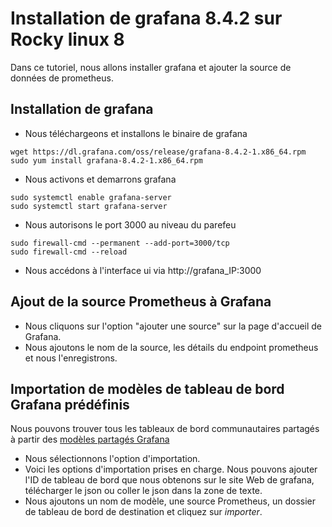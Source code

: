 # Installation de grafana 8.4.2 sur Rocky linux 8
Dans ce tutoriel, nous allons installer grafana et ajouter la source de données de prometheus.

## Installation de grafana
- Nous téléchargeons et installons le binaire de grafana
```
wget https://dl.grafana.com/oss/release/grafana-8.4.2-1.x86_64.rpm
sudo yum install grafana-8.4.2-1.x86_64.rpm
```

- Nous activons et demarrons grafana
```
sudo systemctl enable grafana-server
sudo systemctl start grafana-server
```

- Nous autorisons le port 3000 au niveau du parefeu
```
sudo firewall-cmd --permanent --add-port=3000/tcp
sudo firewall-cmd --reload
```

- Nous accédons à l'interface ui via http://grafana_IP:3000

## Ajout de la source Prometheus à Grafana
- Nous cliquons sur l'option "ajouter une source" sur la page d'accueil de Grafana.
- Nous ajoutons le nom de la source, les détails du endpoint prometheus et nous l'enregistrons.

## Importation de modèles de tableau de bord Grafana prédéfinis
Nous pouvons trouver tous les tableaux de bord communautaires partagés à partir des [modèles partagés Grafana](https://grafana.com/dashboards?dataSource=prometheus)

- Nous sélectionnons l'option d'importation.
- Voici les options d'importation prises en charge. Nous pouvons ajouter l'ID de tableau de bord que nous obtenons sur le site Web de grafana, télécharger le json ou coller le json dans la zone de texte.
- Nous ajoutons un nom de modèle, une source Prometheus, un dossier de tableau de bord de destination et cliquez sur *importer*.